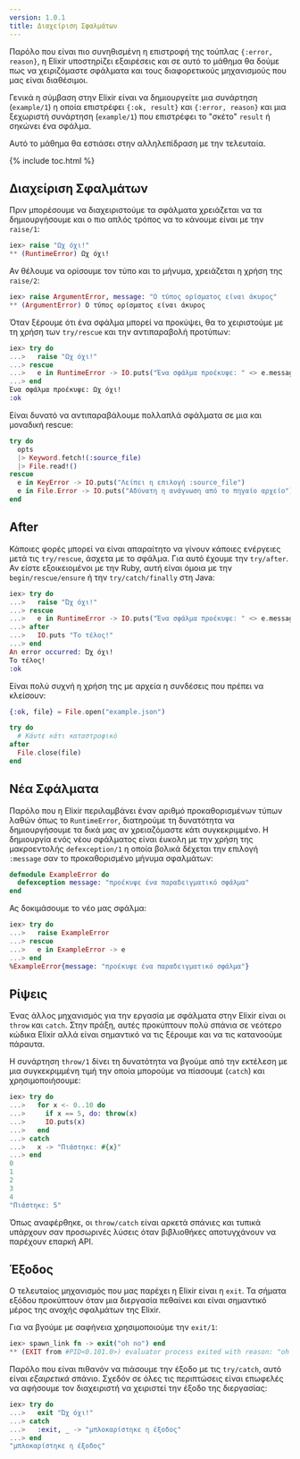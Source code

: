 ```yaml
---
version: 1.0.1
title: Διαχείριση Σφαλμάτων
---
```


Παρόλο που είναι πιο συνηθισμένη η επιστροφή της τούπλας `{:error, reason}`, η Elixir υποστηρίζει εξαιρέσεις και σε αυτό το μάθημα θα δούμε πως να χειριζόμαστε σφάλματα και τους διαφορετικούς μηχανισμούς που μας είναι διαθέσιμοι.

Γενικά η σύμβαση στην Elixir είναι να δημιουργείτε μια συνάρτηση (`example/1`) η οποία επιστρέφει `{:ok, result}` και `{:error, reason}` και μια ξεχωριστή συνάρτηση (`example/1`) που επιστρέφει το "σκέτο" `result` ή σηκώνει ένα σφάλμα.

Αυτό το μάθημα θα εστιάσει στην αλληλεπίδραση με την τελευταία.

{% include toc.html %}

## Διαχείριση Σφαλμάτων

Πριν μπορέσουμε να διαχειριστούμε τα σφάλματα χρειάζεται να τα δημιουργήσουμε και ο πιο απλός τρόπος να το κάνουμε είναι με την `raise/1`:

```elixir
iex> raise "Ωχ όχι!"
** (RuntimeError) Ωχ όχι!
```

Αν θέλουμε να ορίσουμε τον τύπο και το μήνυμα, χρειάζεται η χρήση της `raise/2`:

```elixir
iex> raise ArgumentError, message: "Ο τύπος ορίσματος είναι άκυρος"
** (ArgumentError) Ο τύπος ορίσματος είναι άκυρος
```

Όταν ξέρουμε ότι ένα σφάλμα μπορεί να προκύψει, θα το χειριστούμε με τη χρήση των `try/rescue` και την αντιπαραβολή προτύπων:

```elixir
iex> try do
...>   raise "Ωχ όχι!"
...> rescue
...>   e in RuntimeError -> IO.puts("Ένα σφάλμα προέκυψε: " <> e.message)
...> end
Ένα σφάλμα προέκυψε: Ωχ όχι!
:ok
```

Είναι δυνατό να αντιπαραβάλουμε πολλαπλά σφάλματα σε μια και μοναδική rescue:

```elixir
try do
  opts
  |> Keyword.fetch!(:source_file)
  |> File.read!()
rescue
  e in KeyError -> IO.puts("Λείπει η επιλογή :source_file")
  e in File.Error -> IO.puts("Αδύνατη η ανάγνωση από το πηγαίο αρχείο")
end
```

## After

Κάποιες φορές μπορεί να είναι απαραίτητο να γίνουν κάποιες ενέργειες μετά τις `try/rescue`, άσχετα με το σφάλμα.  Για αυτό έχουμε την `try/after`.  Αν είστε εξοικειομένοι με την Ruby, αυτή είναι όμοια με την `begin/rescue/ensure` ή την `try/catch/finally` στη Java:

```elixir
iex> try do
...>   raise "Ώχ όχι!"
...> rescue
...>   e in RuntimeError -> IO.puts("Ένα σφάλμα προέκυψε: " <> e.message)
...> after
...>   IO.puts "Το τέλος!"
...> end
An error occurred: Ώχ όχι!
Το τέλος!
:ok
```

Είναι πολύ συχνή η χρήση της με αρχεία η συνδέσεις που πρέπει να κλείσουν:

```elixir
{:ok, file} = File.open("example.json")

try do
  # Κάντε κάτι καταστροφικό
after
  File.close(file)
end
```

## Νέα Σφάλματα

Παρόλο που η Elixir περιλαμβάνει έναν αριθμό προκαθορισμένων τύπων λαθών όπως το `RuntimeError`, διατηρούμε τη δυνατότητα να δημιουργήσουμε τα δικά μας αν χρειαζόμαστε κάτι συγκεκριμμένο.  Η δημιουργία ενός νέου σφάλματος είναι έυκολη με την χρήση της μακροεντολής `defexception/1` η οποία βολικά δέχεται την επιλογή `:message` σαν το προκαθορισμένο μήνυμα σφαλμάτων:

```elixir
defmodule ExampleError do
  defexception message: "προέκυψε ένα παραδειγματικό σφάλμα"
end
```

Ας δοκιμάσουμε το νέο μας σφάλμα:

```elixir
iex> try do
...>   raise ExampleError
...> rescue
...>   e in ExampleError -> e
...> end
%ExampleError{message: "προέκυψε ένα παραδειγματικό σφάλμα"}
```

## Ρίψεις

Ένας άλλος μηχανισμός για την εργασία με σφάλματα στην Elixir είναι οι `throw` και `catch`.  Στην πράξη, αυτές προκύπτουν πολύ σπάνια σε νεότερο κώδικα Elixir αλλά είναι σημαντικό να τις ξέρουμε και να τις κατανοούμε πάραυτα.

Η συνάρτηση `throw/1` δίνει τη δυνατότητα να βγούμε από την εκτέλεση με μια συγκεκριμμένη τιμή την οποία μπορούμε να πίασουμε (`catch`) και χρησιμοποιήσουμε:

```elixir
iex> try do
...>   for x <- 0..10 do
...>     if x == 5, do: throw(x)
...>     IO.puts(x)
...>   end
...> catch
...>   x -> "Πιάστηκε: #{x}"
...> end
0
1
2
3
4
"Πιάστηκε: 5"
```

Όπως αναφέρθηκε, οι `throw/catch` είναι αρκετά σπάνιες και τυπικά υπάρχουν σαν προσωρινές λύσεις όταν βιβλιοθήκες αποτυγχάνουν να παρέχουν επαρκή API.

## Έξοδος

Ο τελευταίος μηχανισμός που μας παρέχει η Elixir είναι η `exit`.  Τα σήματα εξόδου προκύπτουν όταν μια διεργασία πεθαίνει και είναι σημαντικό μέρος της ανοχής σφαλμάτων της Elixir.

Για να βγούμε με σαφήνεια χρησιμοποιούμε την `exit/1`:

```elixir
iex> spawn_link fn -> exit("oh no") end
** (EXIT from #PID<0.101.0>) evaluator process exited with reason: "oh no"
```

Παρόλο που είναι πιθανόν να πιάσουμε την έξοδο με τις `try/catch`, αυτό είναι _εξαιρετικά_ σπάνιο.  Σχεδόν σε όλες τις περιπτώσεις είναι επωφελές να αφήσουμε τον διαχειριστή να χειριστεί την έξοδο της διεργασίας:

```elixir
iex> try do
...>   exit "Ώχ όχι!"
...> catch
...>   :exit, _ -> "μπλοκαρίστηκε η έξοδος"
...> end
"μπλοκαρίστηκε η έξοδος"
```
